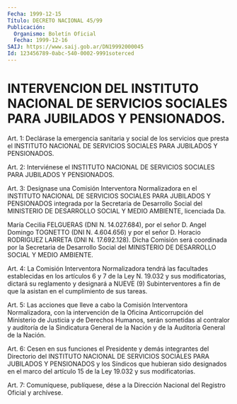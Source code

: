 ```yaml
---
Fecha: 1999-12-15
Título: DECRETO NACIONAL 45/99
Publicación:
  Organismo: Boletín Oficial
  Fecha: 1999-12-16
SAIJ: https://www.saij.gob.ar/DN19992000045
Id: 123456789-0abc-540-0002-9991soterced
---
```

# INTERVENCION DEL INSTITUTO NACIONAL DE SERVICIOS SOCIALES PARA JUBILADOS Y PENSIONADOS.

<a id="1"></a>
Art. 1: Declárase  la  emergencia  sanitaria y social  de  los servicios que presta el INSTITUTO NACIONAL  DE  SERVICIOS  SOCIALES PARA JUBILADOS Y PENSIONADOS.

<a id="2"></a>
Art.  2: Interviénese  el  INSTITUTO NACIONAL DE SERVICIOS SOCIALES PARA JUBILADOS Y PENSIONADOS.

<a id="3"></a>
Art.  3: Desígnase una Comisión  Interventora  Normalizadora  en  el INSTITUTO    NACIONAL   DE  SERVICIOS  SOCIALES  PARA  JUBILADOS  Y PENSIONADOS integrada por  la  Secretaria  de Desarrollo Social del MINISTERIO  DE DESARROLLO SOCIAL Y MEDIO AMBIENTE,  licenciada  Da.

María Cecilia  FELGUERAS (DNI N. 14.027.684), por el señor D. Angel Domingo  TOGNETTO (DNI N. 4.604.656) y por  el  señor  D.  Horacio RODRIGUEZ    LARRETA   (DNI N. 17.692.128).  Dicha  Comisión  será coordinada por la Secretaria de Desarrollo Social del MINISTERIO DE DESARROLLO SOCIAL Y MEDIO AMBIENTE.

<a id="4"></a>
Art. 4: La Comisión Interventora Normalizadora tendrá las facultades establecidas en los artículos  6  y  7  de  la  Ley N. 19.032 y sus modificatorias,  dictará  su  reglamento  y  designará a NUEVE  (9) Subinterventores a fin de que la asistan en el  cumplimiento de sus tareas.

<a id="5"></a>
Art.  5: Las  acciones  que  lleve a cabo la Comisión  Interventora Normalizadora, con la intervención de la Oficina Anticorrupción del Ministerio de Justicia y de Derechos  Humanos,  serán  sometidas al contralor y auditoría de la Sindicatura General de la Nación  y  de la Auditoría General de la Nación.

<a id="6"></a>
Art. 6: Cesen en sus funciones el Presidente y demás integrantes del Directorio  del  INSTITUTO  NACIONAL  DE  SERVICIOS  SOCIALES  PARA JUBILADOS Y PENSIONADOS y los Síndicos que hubieran sido designados en  el  marco del artículo 15 de la Ley 19.032 y sus modificatorias.

<a id="7"></a>
Art. 7: Comuníquese,  publíquese,  dése  a la Dirección Nacional del Registro  Oficial  y  archívese.